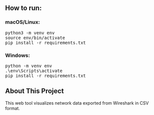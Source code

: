 <h2>How to run:</h2>
<h3>macOS/Linux:</h3>
<pre>
python3 -m venv env
source env/bin/activate
pip install -r requirements.txt
</pre>

<h3>Windows:</h3>
<pre>
python -m venv env
.\env\Scripts\activate
pip install -r requirements.txt
</pre>

<h2>About This Project</h2>
<p>This web tool visualizes network data exported from Wireshark in CSV format.</p>


